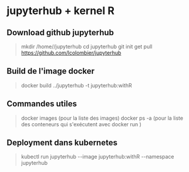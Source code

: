 # jupyterhub + kernel R

## Download github jupyterhub
> mkdir /home/<user>/jupyterhub
> cd jupyterhub
> git init
> get pull https://github.com/lcolombier/jupyterhub

## Build de l'image docker
> docker build ../jupyterhub -t  jupyterhub:withR

## Commandes utiles
> docker images (pour la liste des images)
> docker ps -a (pour la liste des conteneurs qui s'exécutent avec docker run <image>)

## Deployment dans kubernetes
> kubectl run jupyterhub --image jupyterhub:withR --namespace jupyterhub
